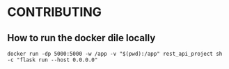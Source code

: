 # CONTRIBUTING

## How to run the docker dile locally

```
docker run -dp 5000:5000 -w /app -v "$(pwd):/app" rest_api_project sh -c "flask run --host 0.0.0.0"
```